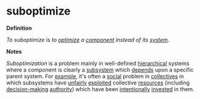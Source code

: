 # suboptimize

**Definition**

_To suboptimize_ is _to_ [_optimize_](optimize.md) _a_ [_component_](component.md) _instead of its_ [_system_](system.md).

**Notes**

_Suboptimization_ is a problem mainly in well-defined [hierarchical](hierarchy.md) systems where a component is clearly a [subsystem](subsystem.md) which [depends](require.md) upon a specific parent system. For [example](example.md), it's often a [social](social.md) problem in [collectives](collective.md) in which subsystems have [unfairly](fair.md) [exploited](exploit.md) collective [resources](resource.md) (including [decision-making](decide.md) [authority](authority.md)) which have been [intentionally](intend.md) [invested](invest.md) in them.

